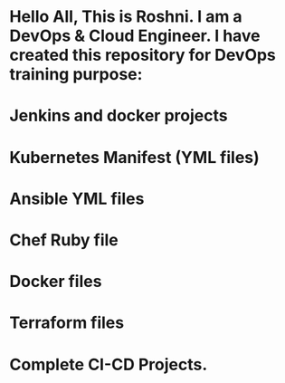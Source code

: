 # Hello All, This is Roshni. I am a DevOps & Cloud Engineer. I have created this repository for DevOps training purpose:
# Jenkins and docker projects
# Kubernetes Manifest (YML files)
# Ansible YML files
# Chef Ruby file
# Docker files
# Terraform files
# Complete CI-CD Projects.


